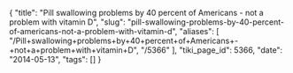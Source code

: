 {
    "title": "Pill swallowing problems by 40 percent of Americans - not a problem with vitamin D",
    "slug": "pill-swallowing-problems-by-40-percent-of-americans-not-a-problem-with-vitamin-d",
    "aliases": [
        "/Pill+swallowing+problems+by+40+percent+of+Americans+-+not+a+problem+with+vitamin+D",
        "/5366"
    ],
    "tiki_page_id": 5366,
    "date": "2014-05-13",
    "tags": []
}